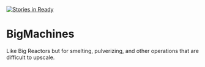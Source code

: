 [![Stories in Ready](https://badge.waffle.io/jmeyer2k/BigMachines.png?label=ready&title=Ready)](https://waffle.io/jmeyer2k/BigMachines)
# BigMachines
Like Big Reactors but for smelting, pulverizing, and other operations that are difficult to upscale.
